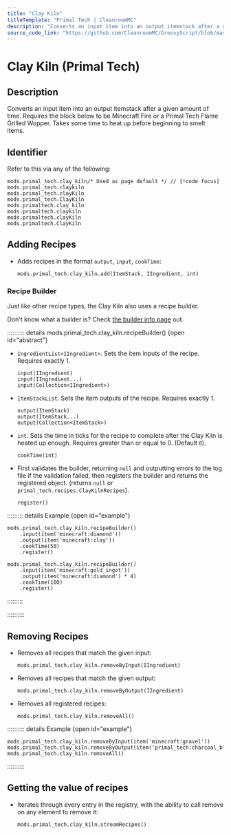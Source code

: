 ```yaml
---
title: "Clay Kiln"
titleTemplate: "Primal Tech | CleanroomMC"
description: "Converts an input item into an output itemstack after a given amount of time. Requires the block below to be Minecraft Fire or a Primal Tech Flame Grilled Wopper. Takes some time to heat up before beginning to smelt items."
source_code_link: "https://github.com/CleanroomMC/GroovyScript/blob/master/src/main/java/com/cleanroommc/groovyscript/compat/mods/primaltech/ClayKiln.java"
---
```


# Clay Kiln (Primal Tech)

## Description

Converts an input item into an output itemstack after a given amount of time. Requires the block below to be Minecraft Fire or a Primal Tech Flame Grilled Wopper. Takes some time to heat up before beginning to smelt items.

## Identifier

Refer to this via any of the following:

```groovy:no-line-numbers {1}
mods.primal_tech.clay_kiln/* Used as page default */ // [!code focus]
mods.primal_tech.claykiln
mods.primal_tech.clayKiln
mods.primal_tech.ClayKiln
mods.primaltech.clay_kiln
mods.primaltech.claykiln
mods.primaltech.clayKiln
mods.primaltech.ClayKiln
```


## Adding Recipes

- Adds recipes in the format `output`, `input`, `cookTime`:

    ```groovy:no-line-numbers
    mods.primal_tech.clay_kiln.add(ItemStack, IIngredient, int)
    ```


### Recipe Builder

Just like other recipe types, the Clay Kiln also uses a recipe builder.

Don't know what a builder is? Check [the builder info page](../../getting_started/builder.md) out.

:::::::::: details mods.primal_tech.clay_kiln.recipeBuilder() {open id="abstract"}
- `IngredientList<IIngredient>`. Sets the item inputs of the recipe. Requires exactly 1.

    ```groovy:no-line-numbers
    input(IIngredient)
    input(IIngredient...)
    input(Collection<IIngredient>)
    ```

- `ItemStackList`. Sets the item outputs of the recipe. Requires exactly 1.

    ```groovy:no-line-numbers
    output(ItemStack)
    output(ItemStack...)
    output(Collection<ItemStack>)
    ```

- `int`. Sets the time in ticks for the recipe to complete after the Clay Kiln is heated up enough. Requires greater than or equal to 0. (Default `0`).

    ```groovy:no-line-numbers
    cookTime(int)
    ```

- First validates the builder, returning `null` and outputting errors to the log file if the validation failed, then registers the builder and returns the registered object. (returns `null` or `primal_tech.recipes.ClayKilnRecipes`).

    ```groovy:no-line-numbers
    register()
    ```

::::::::: details Example {open id="example"}
```groovy:no-line-numbers
mods.primal_tech.clay_kiln.recipeBuilder()
    .input(item('minecraft:diamond'))
    .output(item('minecraft:clay'))
    .cookTime(50)
    .register()

mods.primal_tech.clay_kiln.recipeBuilder()
    .input(item('minecraft:gold_ingot'))
    .output(item('minecraft:diamond') * 4)
    .cookTime(100)
    .register()
```

:::::::::

::::::::::

## Removing Recipes

- Removes all recipes that match the given input:

    ```groovy:no-line-numbers
    mods.primal_tech.clay_kiln.removeByInput(IIngredient)
    ```

- Removes all recipes that match the given output:

    ```groovy:no-line-numbers
    mods.primal_tech.clay_kiln.removeByOutput(IIngredient)
    ```

- Removes all registered recipes:

    ```groovy:no-line-numbers
    mods.primal_tech.clay_kiln.removeAll()
    ```

:::::::::: details Example {open id="example"}
```groovy:no-line-numbers
mods.primal_tech.clay_kiln.removeByInput(item('minecraft:gravel'))
mods.primal_tech.clay_kiln.removeByOutput(item('primal_tech:charcoal_block'))
mods.primal_tech.clay_kiln.removeAll()
```

::::::::::

## Getting the value of recipes

- Iterates through every entry in the registry, with the ability to call remove on any element to remove it:

    ```groovy:no-line-numbers
    mods.primal_tech.clay_kiln.streamRecipes()
    ```
